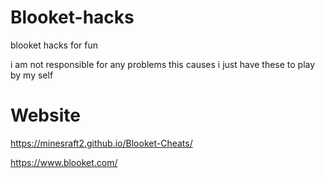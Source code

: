 # Blooket-hacks
blooket hacks for fun

i am not responsible for any problems this causes i just have these to play by my self

# Website 

https://minesraft2.github.io/Blooket-Cheats/

https://www.blooket.com/
